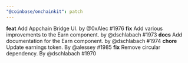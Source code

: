 ```yaml
---
"@coinbase/onchainkit": patch
---
```


**feat** Add Appchain Bridge UI. by @0xAlec #1976
**fix** Add various improvements to the Earn component. by @dschlabach #1973
**docs** Add documentation for the Earn component. by @dschlabach #1974
**chore** Update earnings token. By @alessey #1985
**fix** Remove circular dependency. By @dschlabach #1970

